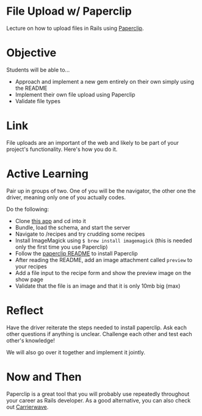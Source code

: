# File Upload w/ Paperclip
Lecture on how to upload files in Rails using [Paperclip](https://github.com/thoughtbot/paperclip).

# Objective
Students will be able to...

- Approach and implement a new gem entirely on their own simply using the README
- Implement their own file upload using Paperclip
- Validate file types

# Link
File uploads are an important of the web and likely to be part of your project's functionality. Here's how you do it.

# Active Learning
Pair up in groups of two. One of you will be the navigator, the other one the driver, meaning only one of you actually codes.

Do the following:

- Clone [this app](https://github.com/sf-wdi-17/paperclip) and cd into it
- Bundle, load the schema, and start the server
- Navigate to /recipes and try crudding some recipes
- Install ImageMagick using `$ brew install imagemagick` (this is needed only the first time you use Paperclip)
- Follow the [paperclip README](https://github.com/thoughtbot/paperclip) to install Paperclip
- After reading the README, add an image attachment called `preview` to your recipes
- Add a file input to the recipe form and show the preview image on the show page
- Validate that the file is an image and that it is only 10mb big (max)

# Reflect
Have the driver reiterate the steps needed to install paperclip. Ask each other questions if anything is unclear. Challenge each other and test each other's knowledge!

We will also go over it together and implement it jointly.

# Now and Then
Paperclip is a great tool that you will probably use repeatedly throughout your career as Rails developer. As a good alternative, you can also check out [Carrierwave](https://github.com/carrierwaveuploader/carrierwave).
